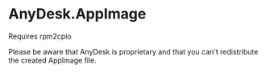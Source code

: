 # AnyDesk.AppImage

Requires rpm2cpio

Please be aware that AnyDesk is proprietary and that you can't redistribute the created AppImage file.